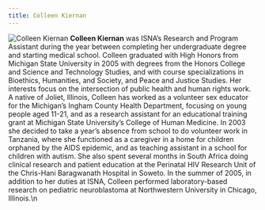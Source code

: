 ```yaml
---
title: Colleen Kiernan
---
```


<img alt="Colleen Kiernan" class="board" src="/img/about/colleen.jpg" title="Colleen Kiernan" /> **Colleen Kiernan** was <span class="caps">ISNA</span>&#8217;s Research and Program Assistant during the year between completing her undergraduate degree and starting medical school. Colleen graduated with High Honors from Michigan State University in 2005 with degrees from the Honors College and Science and Technology Studies, and with course specializations in Bioethics, Humanities, and Society, and Peace and Justice Studies. Her interests focus on the intersection of public health and human rights work. A native of Joliet, Illinois, Colleen has worked as a volunteer sex educator for the Michigan&#8217;s Ingham County Health Department, focusing on young people aged 11-21, and as a research assistant for an educational training grant at Michigan State University&#8217;s College of Human Medicine. In 2003 she decided to take a year&#8217;s absence from school to do volunteer work in Tanzania, where she functioned as a caregiver in a home for children orphaned by the <span class="caps">AIDS</span> epidemic, and as teaching assistant in a school for children with autism. She also spent several months in South Africa doing clinical research and patient education at the Perinatal <span class="caps">HIV</span> Research Unit of the Chris-Hani Baragwanath Hospital in Soweto. In the summer of 2005, in addition to her duties at <span class="caps">ISNA</span>, Colleen performed laboratory-based research on pediatric neuroblastoma at Northwestern University in Chicago, Illinois.\n